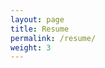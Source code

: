 ```yaml
---
layout: page
title: Resume
permalink: /resume/
weight: 3
---
```


<div style="width: 100%; height: 100%">
<object data="https://ivanovmandevivan.github.io/assets/resume_cv.pdf" type="application/pdf" width="100%" height="100%">
    <embed src="https://ivanovmandevivan.github.io/assets/resume_cv.pdf" type="application/pdf" />
</object>
</div>

